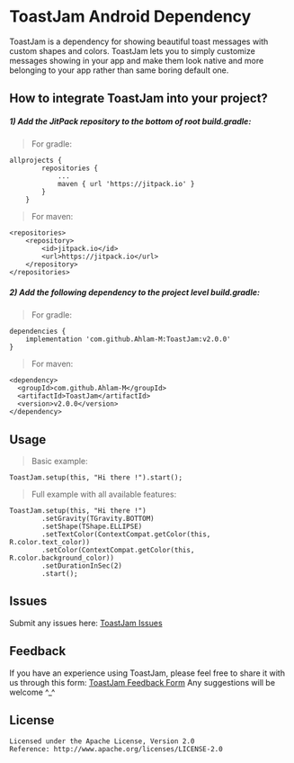 
# ToastJam Android Dependency

ToastJam is a dependency for showing beautiful toast messages with custom shapes and colors.
ToastJam lets you to simply customize messages showing in your app and make them look native and more belonging to your app rather than same boring default one.


## How to integrate ToastJam into your project?

##### 1) Add the JitPack repository to the bottom of root build.gradle:
> For gradle:

```
allprojects {
		repositories {
			...
			maven { url 'https://jitpack.io' }
		}
	}
```

> For maven:
         
```
<repositories>
	<repository>
	    <id>jitpack.io</id>
	    <url>https://jitpack.io</url>
	</repository>
</repositories>
```

##### 2) Add the following dependency to the project level build.gradle:
> For gradle:

```
dependencies {
	implementation 'com.github.Ahlam-M:ToastJam:v2.0.0'
}
```

> For maven:
   
```
<dependency>
  <groupId>com.github.Ahlam-M</groupId>
  <artifactId>ToastJam</artifactId>
  <version>v2.0.0</version>
</dependency>
```

## Usage
> Basic example:

```
ToastJam.setup(this, "Hi there !").start();
```

> Full example with all available features:

```
ToastJam.setup(this, "Hi there !")
        .setGravity(TGravity.BOTTOM)
        .setShape(TShape.ELLIPSE)
        .setTextColor(ContextCompat.getColor(this, R.color.text_color))
        .setColor(ContextCompat.getColor(this, R.color.background_color))
        .setDurationInSec(2)
        .start();
```


## Issues
Submit any issues here: [ToastJam Issues](https://github.com/Ahlam-M/ToastJam/issues)


## Feedback
If you have an experience using ToastJam, please feel free to share it with us through this form: [ToastJam Feedback Form](https://docs.google.com/forms/d/e/1FAIpQLSe-7PS6md5rEibiWRekf4BFCVmLrR2-67oBvNavRmUnvic1Qg/viewform)
Any suggestions will be welcome ^_^


## License
```
Licensed under the Apache License, Version 2.0
Reference: http://www.apache.org/licenses/LICENSE-2.0
```

